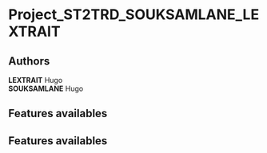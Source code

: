 # Project_ST2TRD_SOUKSAMLANE_LEXTRAIT
 
 
## Authors 
**LEXTRAIT** Hugo  
**SOUKSAMLANE** Hugo

## Features availables


## Features availables
